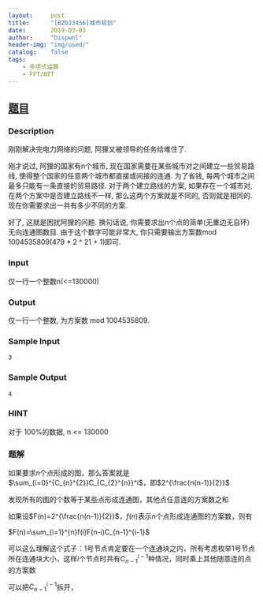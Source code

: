 ```yaml
---
layout:		post
title:		"[BZOJ3456]城市规划"
date:		2019-03-03
author:		"Dispwnl"
header-img:	"img/used/"
catalog:	false
tags:
    - 多项式运算
    - FFT/NTT
---
```


## [题目](https://lydsy.com/JudgeOnline/problem.php?id=3456)

### Description

刚刚解决完电力网络的问题, 阿狸又被领导的任务给难住了.

刚才说过, 阿狸的国家有n个城市, 现在国家需要在某些城市对之间建立一些贸易路线, 使得整个国家的任意两个城市都直接或间接的连通. 为了省钱, 每两个城市之间最多只能有一条直接的贸易路径. 对于两个建立路线的方案, 如果存在一个城市对, 在两个方案中是否建立路线不一样, 那么这两个方案就是不同的, 否则就是相同的. 现在你需要求出一共有多少不同的方案.

好了, 这就是困扰阿狸的问题. 换句话说, 你需要求出n个点的简单(无重边无自环)无向连通图数目.
由于这个数字可能非常大, 你只需要输出方案数mod 1004535809(479 * 2 ^ 21 + 1)即可.

### Input

仅一行一个整数n(<=130000)

### Output

仅一行一个整数, 为方案数 mod 1004535809.


### Sample Input
```plain
3
```
### Sample Output
```plain
4
```

### HINT

对于 100%的数据, n <= 130000

### 题解

如果要求$n$个点形成的图，那么答案就是$\sum_{i=0}^{C_{n}^{2}}C_{C_{2}^{n}}^i$，即$2^{\frac{n(n-1)}{2}}$

发现所有的图的个数等于某些点形成连通图，其他点任意连的方案数之和

如果设$F(n)=2^{\frac{n(n-1)}{2}}$，$f(n)$表示$n$个点形成连通图的方案数，则有

$F(n)=\sum_{i=1}^{n}f(i)F(n-i)C_{n-1}^{i-1}$

可以这么理解这个式子：$1$号节点肯定要在一个连通块之内，所有考虑枚举$1$号节点所在连通块大小，这样$i$个节点时共有$C_{n-1}^{i-1}$种情况，同时乘上其他随意连的点的方案数

可以把$C_{n-1}^{i-1}​$拆开，